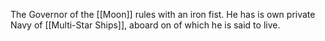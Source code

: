 The Governor of the [[Moon]] rules with an iron fist. He has is own private Navy of [[Multi-Star Ships]], aboard on of which he is said to live.